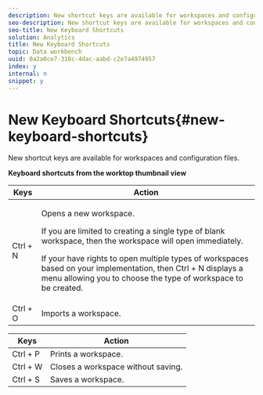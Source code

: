 ```yaml
---
description: New shortcut keys are available for workspaces and configuration files.
seo-description: New shortcut keys are available for workspaces and configuration files.
seo-title: New Keyboard Shortcuts
solution: Analytics
title: New Keyboard Shortcuts
topic: Data workbench
uuid: 0a2a0ce7-318c-4dac-aabd-c2e7a4974957
index: y
internal: n
snippet: y
---
```


# New Keyboard Shortcuts{#new-keyboard-shortcuts}

New shortcut keys are available for workspaces and configuration files.

<table id="table_169AD5F75C92449FACEAC64660B4B50D"> 
 <desc> 
  <b>Keyboard shortcuts from the worktop thumbnail view</b> 
 </desc> 
 <thead> 
  <tr> 
   <th colname="col1" align="center" class="entry"> Keys </th> 
   <th colname="col2" align="center" class="entry"> Action </th> 
  </tr> 
 </thead>
 <tbody> 
  <tr> 
   <td colname="col1"> Ctrl + N </td> 
   <td colname="col2"> <p>Opens a new workspace. </p> <p>If you are limited to creating a single type of blank workspace, then the workspace will open immediately. </p> <p>If your have rights to open multiple types of workspaces based on your implementation, then Ctrl + N displays a menu allowing you to choose the type of workspace to be created. </p> </td> 
  </tr> 
  <tr> 
   <td colname="col1"> Ctrl + O </td> 
   <td colname="col2"> Imports a workspace. </td> 
  </tr> 
 </tbody> 
</table>

|  Keys  | Action  |
|---|---|
|  Ctrl + P  | Prints a workspace.  |
|  Ctrl + W  | Closes a workspace without saving.  |
|  Ctrl + S  | Saves a workspace.  |


